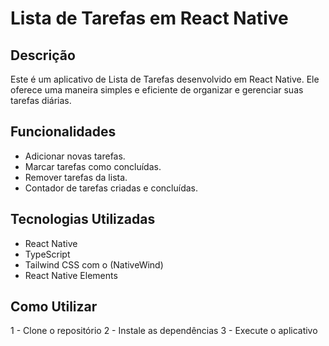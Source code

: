 # Lista de Tarefas em React Native

## Descrição
Este é um aplicativo de Lista de Tarefas desenvolvido em React Native. Ele oferece uma maneira simples e eficiente de organizar e gerenciar suas tarefas diárias.

## Funcionalidades
 - Adicionar novas tarefas.
 - Marcar tarefas como concluídas.
 - Remover tarefas da lista.
 - Contador de tarefas criadas e concluídas.

## Tecnologias Utilizadas
 - React Native
 - TypeScript
 - Tailwind CSS com o (NativeWind)
 - React Native Elements

## Como Utilizar
  1 - Clone o repositório
  2 - Instale as dependências
  3 - Execute o aplicativo
